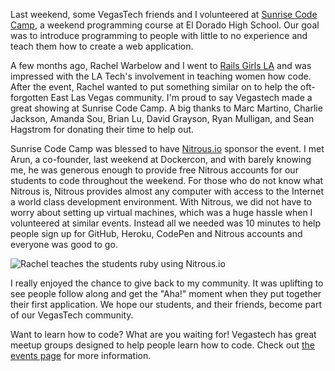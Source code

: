 Last weekend, some VegasTech friends and I volunteered at [Sunrise Code
Camp](http://sunrisecodecamp.com), a weekend programming course at El Dorado
High School. Our goal was to introduce programming to people with little to no
experience and teach them how to create a web application.

A few months ago, Rachel Warbelow and I went to [Rails Girls
LA](http://railsgirls.com/la) and was impressed with the LA Tech's involvement
in teaching women how code. After the event, Rachel wanted to put something
similar on to help the oft-forgotten East Las Vegas community. I'm proud to say
Vegastech made a great showing at Sunrise Code Camp.  A big thanks to Marc
Martino, Charlie Jackson, Amanda Sou, Brian Lu, David Grayson, Ryan Mulligan,
and Sean Hagstrom for donating their time to help out.

Sunrise Code Camp was blessed to have [Nitrous.io](http://nitrous.io) sponsor
the event. I met Arun, a co-founder, last weekend at Dockercon, and with
barely knowing me, he was generous enough to provide free Nitrous accounts for
our students to code throughout the weekend. For those who do not know what
Nitrous is, Nitrous provides almost any computer with access to the Internet a
world class development environment.  With Nitrous, we did not have to worry
about setting up virtual machines, which was a huge hassle when I volunteered
at similar events. Instead all we needed was 10 minutes to help people sign up
for GitHub, Heroku, CodePen and Nitrous accounts and everyone was good to go.

![Rachel teaches the students ruby using
Nitrous.io](http://i.imgur.com/nkFN12B.jpg)

I really enjoyed the chance to give back to my community. It was uplifting to
see people follow along and get the "Aha!" moment when they put together their
first application. We hope our students, and their friends, become part of our
VegasTech community. 

Want to learn how to code? What are you waiting for! Vegastech has great meetup
groups designed to help people learn how to code. Check out [the events
page](http://vegastech.com/events) for more information.
